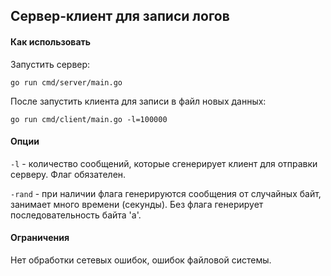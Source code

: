 ## Сервер-клиент для записи логов

#### Как использовать

Запустить сервер: 

`go run cmd/server/main.go`

После запустить клиента для записи в файл новых данных: 

`go run cmd/client/main.go -l=100000`

#### Опции

`-l` - количество сообщений, которые сгенерирует клиент для отправки серверу. Флаг обязателен.

`-rand` - при наличии флага генерируются сообщения от случайных байт, занимает много времени (секунды). 
Без флага генерирует последовательность байта 'a'.

#### Ограничения
Нет обработки сетевых ошибок, ошибок файловой системы.